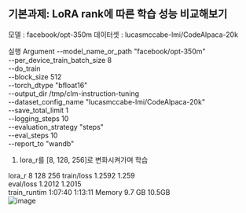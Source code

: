 ## 기본과제: LoRA rank에 따른 학습 성능 비교해보기

모델 : facebook/opt-350m
데이터셋 : lucasmccabe-lmi/CodeAlpaca-20k

실행 Argument
    --model_name_or_path "facebook/opt-350m" \
    --per_device_train_batch_size 8 \
    --do_train \
    --block_size 512 \
    --torch_dtype "bfloat16"  \
    --output_dir /tmp/clm-instruction-tuning \
    --dataset_config_name "lucasmccabe-lmi/CodeAlpaca-20k" \
    --save_total_limit 1 \
    --logging_steps 10  \
    --evaluation_strategy "steps"  \
    --eval_steps 10  \
    --report_to "wandb"
1. lora_r를 [8, 128, 256]로 변화시켜가며 학습

lora_r 	8	128	256
train/loss	1.2592	1.259	
eval/loss	1.2012	1.2015	
train_runtim	1:07:40	1:13:11	
Memory	9.7 GB	10.5GB	
![image](https://github.com/user-attachments/assets/733b0884-6044-4ce9-a544-5736a7140501)
